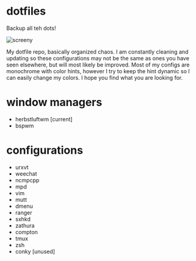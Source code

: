 # dotfiles
Backup all teh dots!

![screeny](https://i.imgur.com/tplcPnw.png)

My dotfile repo, basically organized chaos. I am constantly cleaning and updating so these configurations may not be the same as ones you have seen elsewhere, but will most likely be improved. Most of my configs are monochrome with color hints, however I try to keep the hint dynamic so I can easily change my colors. I hope you find what you are looking for.

# window managers
- herbstluftwm [current]
- bspwm

# configurations
- urxvt
- weechat
- ncmpcpp
- mpd
- vim
- mutt
- dmenu
- ranger
- sxhkd
- zathura
- compton
- tmux
- zsh
- conky [unused]
